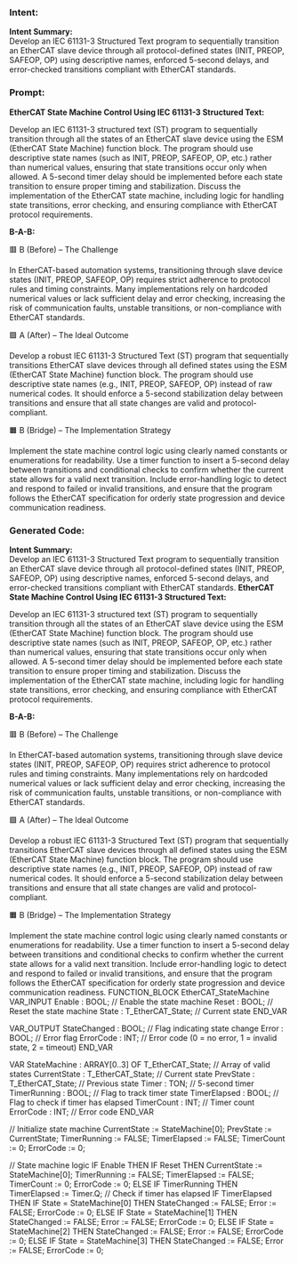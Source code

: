 ### Intent:
**Intent Summary:**  
Develop an IEC 61131-3 Structured Text program to sequentially transition an EtherCAT slave device through all protocol-defined states (INIT, PREOP, SAFEOP, OP) using descriptive names, enforced 5-second delays, and error-checked transitions compliant with EtherCAT standards.

### Prompt:
**EtherCAT State Machine Control Using IEC 61131-3 Structured Text:**

Develop an IEC 61131-3 structured text (ST) program to sequentially transition through all the states of an EtherCAT slave device using the ESM (EtherCAT State Machine) function block. The program should use descriptive state names (such as INIT, PREOP, SAFEOP, OP, etc.) rather than numerical values, ensuring that state transitions occur only when allowed. A 5-second timer delay should be implemented before each state transition to ensure proper timing and stabilization. Discuss the implementation of the EtherCAT state machine, including logic for handling state transitions, error checking, and ensuring compliance with EtherCAT protocol requirements.

**B-A-B:**

🟥 B (Before) – The Challenge

In EtherCAT-based automation systems, transitioning through slave device states (INIT, PREOP, SAFEOP, OP) requires strict adherence to protocol rules and timing constraints. Many implementations rely on hardcoded numerical values or lack sufficient delay and error checking, increasing the risk of communication faults, unstable transitions, or non-compliance with EtherCAT standards.

🟩 A (After) – The Ideal Outcome

Develop a robust IEC 61131-3 Structured Text (ST) program that sequentially transitions EtherCAT slave devices through all defined states using the ESM (EtherCAT State Machine) function block. The program should use descriptive state names (e.g., INIT, PREOP, SAFEOP, OP) instead of raw numerical codes. It should enforce a 5-second stabilization delay between transitions and ensure that all state changes are valid and protocol-compliant.

🟧 B (Bridge) – The Implementation Strategy

Implement the state machine control logic using clearly named constants or enumerations for readability. Use a timer function to insert a 5-second delay between transitions and conditional checks to confirm whether the current state allows for a valid next transition. Include error-handling logic to detect and respond to failed or invalid transitions, and ensure that the program follows the EtherCAT specification for orderly state progression and device communication readiness.

### Generated Code:
**Intent Summary:**  
Develop an IEC 61131-3 Structured Text program to sequentially transition an EtherCAT slave device through all protocol-defined states (INIT, PREOP, SAFEOP, OP) using descriptive names, enforced 5-second delays, and error-checked transitions compliant with EtherCAT standards.
**EtherCAT State Machine Control Using IEC 61131-3 Structured Text:**

Develop an IEC 61131-3 structured text (ST) program to sequentially transition through all the states of an EtherCAT slave device using the ESM (EtherCAT State Machine) function block. The program should use descriptive state names (such as INIT, PREOP, SAFEOP, OP, etc.) rather than numerical values, ensuring that state transitions occur only when allowed. A 5-second timer delay should be implemented before each state transition to ensure proper timing and stabilization. Discuss the implementation of the EtherCAT state machine, including logic for handling state transitions, error checking, and ensuring compliance with EtherCAT protocol requirements.

**B-A-B:**

🟥 B (Before) – The Challenge

In EtherCAT-based automation systems, transitioning through slave device states (INIT, PREOP, SAFEOP, OP) requires strict adherence to protocol rules and timing constraints. Many implementations rely on hardcoded numerical values or lack sufficient delay and error checking, increasing the risk of communication faults, unstable transitions, or non-compliance with EtherCAT standards.

🟩 A (After) – The Ideal Outcome

Develop a robust IEC 61131-3 Structured Text (ST) program that sequentially transitions EtherCAT slave devices through all defined states using the ESM (EtherCAT State Machine) function block. The program should use descriptive state names (e.g., INIT, PREOP, SAFEOP, OP) instead of raw numerical codes. It should enforce a 5-second stabilization delay between transitions and ensure that all state changes are valid and protocol-compliant.

🟧 B (Bridge) – The Implementation Strategy

Implement the state machine control logic using clearly named constants or enumerations for readability. Use a timer function to insert a 5-second delay between transitions and conditional checks to confirm whether the current state allows for a valid next transition. Include error-handling logic to detect and respond to failed or invalid transitions, and ensure that the program follows the EtherCAT specification for orderly state progression and device communication readiness.
FUNCTION_BLOCK EtherCAT_StateMachine
VAR_INPUT
    Enable : BOOL; // Enable the state machine
    Reset : BOOL; // Reset the state machine
    State : T_EtherCAT_State; // Current state
END_VAR

VAR_OUTPUT
    StateChanged : BOOL; // Flag indicating state change
    Error : BOOL; // Error flag
    ErrorCode : INT; // Error code (0 = no error, 1 = invalid state, 2 = timeout)
END_VAR

VAR
    StateMachine : ARRAY[0..3] OF T_EtherCAT_State; // Array of valid states
    CurrentState : T_EtherCAT_State; // Current state
    PrevState : T_EtherCAT_State; // Previous state
    Timer : TON; // 5-second timer
    TimerRunning : BOOL; // Flag to track timer state
    TimerElapsed : BOOL; // Flag to check if timer has elapsed
    TimerCount : INT; // Timer count
    ErrorCode : INT; // Error code
END_VAR

// Initialize state machine
CurrentState := StateMachine[0];
PrevState := CurrentState;
TimerRunning := FALSE;
TimerElapsed := FALSE;
TimerCount := 0;
ErrorCode := 0;

// State machine logic
IF Enable THEN
    IF Reset THEN
        CurrentState := StateMachine[0];
        TimerRunning := FALSE;
        TimerElapsed := FALSE;
        TimerCount := 0;
        ErrorCode := 0;
    ELSE
        IF TimerRunning THEN
            TimerElapsed := Timer.Q; // Check if timer has elapsed
            IF TimerElapsed THEN
                IF State = StateMachine[0] THEN
                    StateChanged := FALSE;
                    Error := FALSE;
                    ErrorCode := 0;
                ELSE
                    IF State = StateMachine[1] THEN
                        StateChanged := FALSE;
                        Error := FALSE;
                        ErrorCode := 0;
                    ELSE
                        IF State = StateMachine[2] THEN
                            StateChanged := FALSE;
                            Error := FALSE;
                            ErrorCode := 0;
                        ELSE
                            IF State = StateMachine[3] THEN
                                StateChanged := FALSE;
                                Error := FALSE;
                                ErrorCode := 0;
